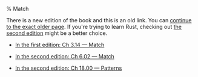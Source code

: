 % Match

There is a new edition of the book and this is an old link.
You can [continue to the exact older page][1].
If you're trying to learn Rust, checking out [the second edition][2] might be a better choice.

* [In the first edition: Ch 3.14 — Match][1]

* [In the second edition: Ch 6.02 — Match][2]

* [In the second edition: Ch 18.00 — Patterns][3]


[1]: first-edition/match.html
[2]: second-edition/ch06-02-match.html
[3]: second-edition/ch18-00-patterns.html

